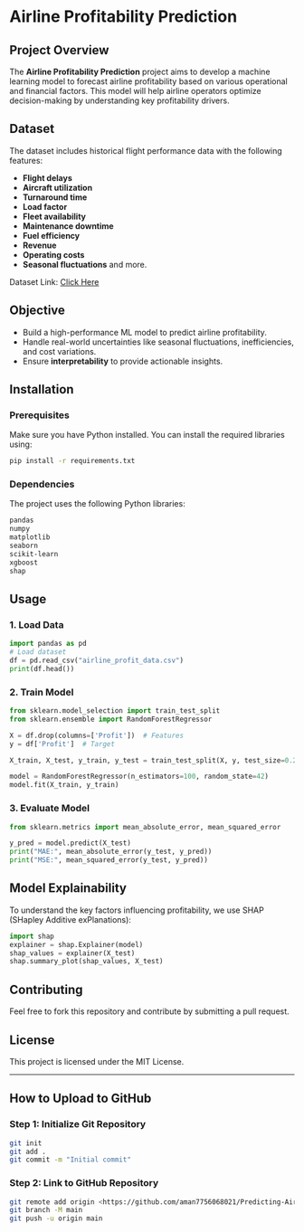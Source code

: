 # Airline Profitability Prediction

## **Project Overview**
The **Airline Profitability Prediction** project aims to develop a machine learning model to forecast airline profitability based on various operational and financial factors. This model will help airline operators optimize decision-making by understanding key profitability drivers.

## **Dataset**
The dataset includes historical flight performance data with the following features:
- **Flight delays**
- **Aircraft utilization**
- **Turnaround time**
- **Load factor**
- **Fleet availability**
- **Maintenance downtime**
- **Fuel efficiency**
- **Revenue**
- **Operating costs**
- **Seasonal fluctuations** and more.

Dataset Link: [Click Here](https://docs.google.com/spreadsheets/d/1eALZhnY5bEJ4uCi9BCjN2fpx8jRIzwWo/edit?usp=sharing&ouid=109976760607215104976&rtpof=true&sd=true)

## **Objective**
- Build a high-performance ML model to predict airline profitability.
- Handle real-world uncertainties like seasonal fluctuations, inefficiencies, and cost variations.
- Ensure **interpretability** to provide actionable insights.

## **Installation**
### **Prerequisites**
Make sure you have Python installed. You can install the required libraries using:
```bash
pip install -r requirements.txt
```

### **Dependencies**
The project uses the following Python libraries:
```txt
pandas
numpy
matplotlib
seaborn
scikit-learn
xgboost
shap
```

## **Usage**
### **1. Load Data**
```python
import pandas as pd
# Load dataset
df = pd.read_csv("airline_profit_data.csv")
print(df.head())
```
### **2. Train Model**
```python
from sklearn.model_selection import train_test_split
from sklearn.ensemble import RandomForestRegressor

X = df.drop(columns=['Profit'])  # Features
y = df['Profit']  # Target

X_train, X_test, y_train, y_test = train_test_split(X, y, test_size=0.2, random_state=42)

model = RandomForestRegressor(n_estimators=100, random_state=42)
model.fit(X_train, y_train)
```
### **3. Evaluate Model**
```python
from sklearn.metrics import mean_absolute_error, mean_squared_error

y_pred = model.predict(X_test)
print("MAE:", mean_absolute_error(y_test, y_pred))
print("MSE:", mean_squared_error(y_test, y_pred))
```

## **Model Explainability**
To understand the key factors influencing profitability, we use SHAP (SHapley Additive exPlanations):
```python
import shap
explainer = shap.Explainer(model)
shap_values = explainer(X_test)
shap.summary_plot(shap_values, X_test)
```

## **Contributing**
Feel free to fork this repository and contribute by submitting a pull request.

## **License**
This project is licensed under the MIT License.

---

## **How to Upload to GitHub**
### **Step 1: Initialize Git Repository**
```bash
git init
git add .
git commit -m "Initial commit"
```
### **Step 2: Link to GitHub Repository**
```bash
git remote add origin <https://github.com/aman7756068021/Predicting-Airline-Flight-Profitability/tree/aman7756068021/User-Authentication-System-with-Node.js-and-Express>
git branch -M main
git push -u origin main
```

